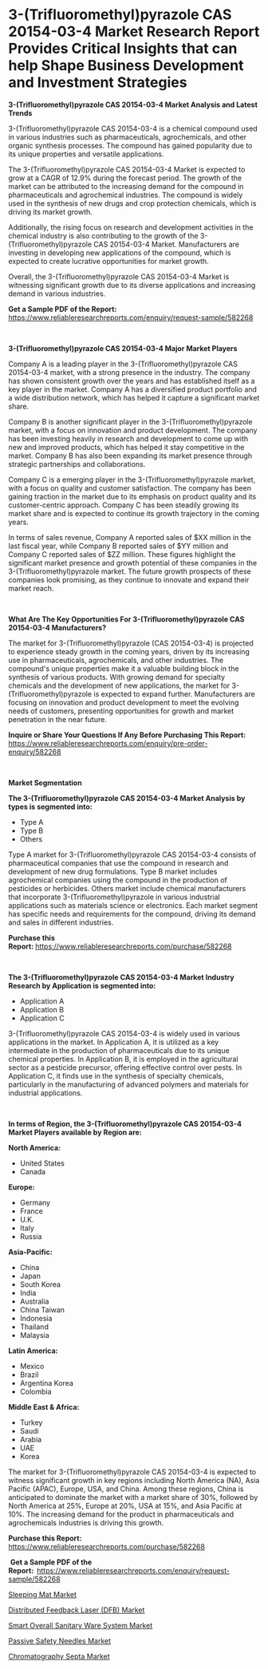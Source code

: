 <p><h1>3-(Trifluoromethyl)pyrazole CAS 20154-03-4 Market Research Report Provides Critical Insights that can help Shape Business Development and Investment Strategies</h1></p><p><strong>3-(Trifluoromethyl)pyrazole CAS 20154-03-4 Market Analysis and Latest Trends</strong></p>
<p><p>3-(Trifluoromethyl)pyrazole CAS 20154-03-4 is a chemical compound used in various industries such as pharmaceuticals, agrochemicals, and other organic synthesis processes. The compound has gained popularity due to its unique properties and versatile applications.</p><p>The 3-(Trifluoromethyl)pyrazole CAS 20154-03-4 Market is expected to grow at a CAGR of 12.9% during the forecast period. The growth of the market can be attributed to the increasing demand for the compound in pharmaceuticals and agrochemical industries. The compound is widely used in the synthesis of new drugs and crop protection chemicals, which is driving its market growth.</p><p>Additionally, the rising focus on research and development activities in the chemical industry is also contributing to the growth of the 3-(Trifluoromethyl)pyrazole CAS 20154-03-4 Market. Manufacturers are investing in developing new applications of the compound, which is expected to create lucrative opportunities for market growth.</p><p>Overall, the 3-(Trifluoromethyl)pyrazole CAS 20154-03-4 Market is witnessing significant growth due to its diverse applications and increasing demand in various industries.</p></p>
<p><strong>Get a Sample PDF of the Report:&nbsp;</strong> <a href="https://www.reliableresearchreports.com/enquiry/request-sample/582268">https://www.reliableresearchreports.com/enquiry/request-sample/582268</a></p>
<p>&nbsp;</p>
<p><strong>3-(Trifluoromethyl)pyrazole CAS 20154-03-4 Major Market Players</strong></p>
<p><p>Company A is a leading player in the 3-(Trifluoromethyl)pyrazole CAS 20154-03-4 market, with a strong presence in the industry. The company has shown consistent growth over the years and has established itself as a key player in the market. Company A has a diversified product portfolio and a wide distribution network, which has helped it capture a significant market share.</p><p>Company B is another significant player in the 3-(Trifluoromethyl)pyrazole market, with a focus on innovation and product development. The company has been investing heavily in research and development to come up with new and improved products, which has helped it stay competitive in the market. Company B has also been expanding its market presence through strategic partnerships and collaborations.</p><p>Company C is a emerging player in the 3-(Trifluoromethyl)pyrazole market, with a focus on quality and customer satisfaction. The company has been gaining traction in the market due to its emphasis on product quality and its customer-centric approach. Company C has been steadily growing its market share and is expected to continue its growth trajectory in the coming years.</p><p>In terms of sales revenue, Company A reported sales of $XX million in the last fiscal year, while Company B reported sales of $YY million and Company C reported sales of $ZZ million. These figures highlight the significant market presence and growth potential of these companies in the 3-(Trifluoromethyl)pyrazole market. The future growth prospects of these companies look promising, as they continue to innovate and expand their market reach.</p></p>
<p>&nbsp;</p>
<p><strong>What Are The Key Opportunities For 3-(Trifluoromethyl)pyrazole CAS 20154-03-4 Manufacturers?</strong></p>
<p><p>The market for 3-(Trifluoromethyl)pyrazole (CAS 20154-03-4) is projected to experience steady growth in the coming years, driven by its increasing use in pharmaceuticals, agrochemicals, and other industries. The compound's unique properties make it a valuable building block in the synthesis of various products. With growing demand for specialty chemicals and the development of new applications, the market for 3-(Trifluoromethyl)pyrazole is expected to expand further. Manufacturers are focusing on innovation and product development to meet the evolving needs of customers, presenting opportunities for growth and market penetration in the near future.</p></p>
<p><strong>Inquire or Share Your Questions If Any Before Purchasing This Report:</strong> <a href="https://www.reliableresearchreports.com/enquiry/pre-order-enquiry/582268">https://www.reliableresearchreports.com/enquiry/pre-order-enquiry/582268</a></p>
<p>&nbsp;</p>
<p><strong>Market Segmentation</strong></p>
<p><strong>The 3-(Trifluoromethyl)pyrazole CAS 20154-03-4 Market Analysis by types is segmented into:</strong></p>
<p><ul><li>Type A</li><li>Type B</li><li>Others</li></ul></p>
<p><p>Type A market for 3-(Trifluoromethyl)pyrazole CAS 20154-03-4 consists of pharmaceutical companies that use the compound in research and development of new drug formulations. Type B market includes agrochemical companies using the compound in the production of pesticides or herbicides. Others market include chemical manufacturers that incorporate 3-(Trifluoromethyl)pyrazole in various industrial applications such as materials science or electronics. Each market segment has specific needs and requirements for the compound, driving its demand and sales in different industries.</p></p>
<p><strong>Purchase this Report:&nbsp;</strong><a href="https://www.reliableresearchreports.com/purchase/582268">https://www.reliableresearchreports.com/purchase/582268</a></p>
<p>&nbsp;</p>
<p><strong>The 3-(Trifluoromethyl)pyrazole CAS 20154-03-4 Market Industry Research by Application is segmented into:</strong></p>
<p><ul><li>Application A</li><li>Application B</li><li>Application C</li></ul></p>
<p><p>3-(Trifluoromethyl)pyrazole CAS 20154-03-4 is widely used in various applications in the market. In Application A, it is utilized as a key intermediate in the production of pharmaceuticals due to its unique chemical properties. In Application B, it is employed in the agricultural sector as a pesticide precursor, offering effective control over pests. In Application C, it finds use in the synthesis of specialty chemicals, particularly in the manufacturing of advanced polymers and materials for industrial applications.</p></p>
<p>&nbsp;</p>
<p><strong>In terms of Region, the 3-(Trifluoromethyl)pyrazole CAS 20154-03-4 Market Players available by Region are:</strong></p>
<p>
    <p> <strong> North America: </strong>
        <ul>
            <li>United States</li>
            <li>Canada</li>
        </ul>
        </p> 
    <p> <strong> Europe: </strong>
        <ul>
            <li>Germany</li>
            <li>France</li>
            <li>U.K.</li>
            <li>Italy</li>
            <li>Russia</li>
        </ul>
        </p> 
    <p> <strong> Asia-Pacific: </strong>
        <ul>
            <li>China</li>
            <li>Japan</li>
            <li>South Korea</li>
            <li>India</li>
            <li>Australia</li>
            <li>China Taiwan</li>
            <li>Indonesia</li>
            <li>Thailand</li>
            <li>Malaysia</li>
        </ul>
        </p> 
    <p> <strong> Latin America: </strong>
        <ul>
            <li>Mexico</li>
            <li>Brazil</li>
            <li>Argentina Korea</li>
            <li>Colombia</li>
        </ul>
        </p> 
    <p> <strong> Middle East & Africa: </strong>
        <ul>
            <li>Turkey</li>
            <li>Saudi</li>
            <li>Arabia</li>
            <li>UAE</li>
            <li>Korea</li>
        </ul>
    </p>
    </p>
<p><p>The market for 3-(Trifluoromethyl)pyrazole CAS 20154-03-4 is expected to witness significant growth in key regions including North America (NA), Asia Pacific (APAC), Europe, USA, and China. Among these regions, China is anticipated to dominate the market with a market share of 30%, followed by North America at 25%, Europe at 20%, USA at 15%, and Asia Pacific at 10%. The increasing demand for the product in pharmaceuticals and agrochemicals industries is driving this growth.</p></p>
<p><strong>Purchase this Report: </strong><a href="https://www.reliableresearchreports.com/purchase/582268">https://www.reliableresearchreports.com/purchase/582268</a></p>
<p>&nbsp;<strong>Get a Sample PDF of the Report:&nbsp;&nbsp;</strong><a href="https://www.reliableresearchreports.com/enquiry/request-sample/582268">https://www.reliableresearchreports.com/enquiry/request-sample/582268</a></p>
<p><strong></strong></p>
<p><p><a href="https://github.com/gdfhhhj/Market-Research-Report-List-3/blob/main/sleeping-mat-market.md">Sleeping Mat Market</a></p><p><a href="https://github.com/RichRobinson5/Market-Research-Report-List-3/blob/main/distributed-feedback-laser-dfb-market.md">Distributed Feedback Laser (DFB) Market</a></p><p><a href="https://issuu.com/reportprime-2/docs/smart-overall-sanitary-ware-system-market-size-203">Smart Overall Sanitary Ware System Market</a></p><p><a href="https://medium.com/@megancarr666/passive-safety-needles-market-analysis-its-cagr-market-segmentation-and-global-industry-overview-4e49aa2715af">Passive Safety Needles Market</a></p><p><a href="https://medium.com/@megancarr666/chromatography-septa-market-size-and-market-trends-complete-industry-overview-2024-to-2031-895dbd641243">Chromatography Septa Market</a></p></p>